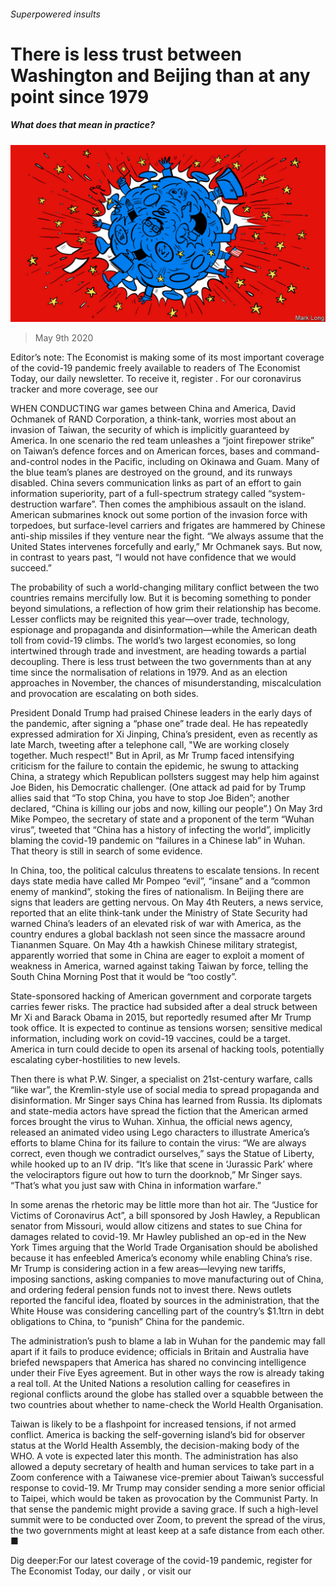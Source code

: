 ###### Superpowered insults

# There is less trust between Washington and Beijing than at any point since 1979 

##### What does that mean in practice? 

![image](images/20200509_USD001_0.jpg) 

> May 9th 2020 

Editor’s note: The Economist is making some of its most important coverage of the covid-19 pandemic freely available to readers of The Economist Today, our daily newsletter. To receive it, register . For our coronavirus tracker and more coverage, see our 

WHEN CONDUCTING war games between China and America, David Ochmanek of RAND Corporation, a think-tank, worries most about an invasion of Taiwan, the security of which is implicitly guaranteed by America. In one scenario the red team unleashes a “joint firepower strike” on Taiwan’s defence forces and on American forces, bases and command-and-control nodes in the Pacific, including on Okinawa and Guam. Many of the blue team’s planes are destroyed on the ground, and its runways disabled. China severs communication links as part of an effort to gain information superiority, part of a full-spectrum strategy called “system-destruction warfare”. Then comes the amphibious assault on the island. American submarines knock out some portion of the invasion force with torpedoes, but surface-level carriers and frigates are hammered by Chinese anti-ship missiles if they venture near the fight. “We always assume that the United States intervenes forcefully and early,” Mr Ochmanek says. But now, in contrast to years past, “I would not have confidence that we would succeed.”

The probability of such a world-changing military conflict between the two countries remains mercifully low. But it is becoming something to ponder beyond simulations, a reflection of how grim their relationship has become. Lesser conflicts may be reignited this year—over trade, technology, espionage and propaganda and disinformation—while the American death toll from covid-19 climbs. The world’s two largest economies, so long intertwined through trade and investment, are heading towards a partial decoupling. There is less trust between the two governments than at any time since the normalisation of relations in 1979. And as an election approaches in November, the chances of misunderstanding, miscalculation and provocation are escalating on both sides.


President Donald Trump had praised Chinese leaders in the early days of the pandemic, after signing a “phase one” trade deal. He has repeatedly expressed admiration for Xi Jinping, China’s president, even as recently as late March, tweeting after a telephone call, "We are working closely together. Much respect!" But in April, as Mr Trump faced intensifying criticism for the failure to contain the epidemic, he swung to attacking China, a strategy which Republican pollsters suggest may help him against Joe Biden, his Democratic challenger. (One attack ad paid for by Trump allies said that “To stop China, you have to stop Joe Biden”; another declared, “China is killing our jobs and now, killing our people”.) On May 3rd Mike Pompeo, the secretary of state and a proponent of the term “Wuhan virus”, tweeted that “China has a history of infecting the world”, implicitly blaming the covid-19 pandemic on “failures in a Chinese lab” in Wuhan. That theory is still in search of some evidence.

In China, too, the political calculus threatens to escalate tensions. In recent days state media have called Mr Pompeo “evil”, “insane” and a “common enemy of mankind”, stoking the fires of nationalism. In Beijing there are signs that leaders are getting nervous. On May 4th Reuters, a news service, reported that an elite think-tank under the Ministry of State Security had warned China’s leaders of an elevated risk of war with America, as the country endures a global backlash not seen since the massacre around Tiananmen Square. On May 4th a hawkish Chinese military strategist, apparently worried that some in China are eager to exploit a moment of weakness in America, warned against taking Taiwan by force, telling the South China Morning Post that it would be “too costly”.

State-sponsored hacking of American government and corporate targets carries fewer risks. The practice had subsided after a deal struck between Mr Xi and Barack Obama in 2015, but reportedly resumed after Mr Trump took office. It is expected to continue as tensions worsen; sensitive medical information, including work on covid-19 vaccines, could be a target. America in turn could decide to open its arsenal of hacking tools, potentially escalating cyber-hostilities to new levels.

Then there is what P.W. Singer, a specialist on 21st-century warfare, calls “like war”, the Kremlin-style use of social media to spread propaganda and disinformation. Mr Singer says China has learned from Russia. Its diplomats and state-media actors have spread the fiction that the American armed forces brought the virus to Wuhan. Xinhua, the official news agency, released an animated video using Lego characters to illustrate America’s efforts to blame China for its failure to contain the virus: “We are always correct, even though we contradict ourselves,” says the Statue of Liberty, while hooked up to an IV drip. “It’s like that scene in ‘Jurassic Park’ where the velociraptors figure out how to turn the doorknob,” Mr Singer says. “That’s what you just saw with China in information warfare.”

In some arenas the rhetoric may be little more than hot air. The “Justice for Victims of Coronavirus Act”, a bill sponsored by Josh Hawley, a Republican senator from Missouri, would allow citizens and states to sue China for damages related to covid-19. Mr Hawley published an op-ed in the New York Times arguing that the World Trade Organisation should be abolished because it has enfeebled America’s economy while enabling China’s rise. Mr Trump is considering action in a few areas—levying new tariffs, imposing sanctions, asking companies to move manufacturing out of China, and ordering federal pension funds not to invest there. News outlets reported the fanciful idea, floated by sources in the administration, that the White House was considering cancelling part of the country’s $1.1trn in debt obligations to China, to “punish” China for the pandemic.

The administration’s push to blame a lab in Wuhan for the pandemic may fall apart if it fails to produce evidence; officials in Britain and Australia have briefed newspapers that America has shared no convincing intelligence under their Five Eyes agreement. But in other ways the row is already taking a real toll. At the United Nations a resolution calling for ceasefires in regional conflicts around the globe has stalled over a squabble between the two countries about whether to name-check the World Health Organisation.

Taiwan is likely to be a flashpoint for increased tensions, if not armed conflict. America is backing the self-governing island’s bid for observer status at the World Health Assembly, the decision-making body of the WHO. A vote is expected later this month. The administration has also allowed a deputy secretary of health and human services to take part in a Zoom conference with a Taiwanese vice-premier about Taiwan’s successful response to covid-19. Mr Trump may consider sending a more senior official to Taipei, which would be taken as provocation by the Communist Party. In that sense the pandemic might provide a saving grace. If such a high-level summit were to be conducted over Zoom, to prevent the spread of the virus, the two governments might at least keep at a safe distance from each other. ■

Dig deeper:For our latest coverage of the covid-19 pandemic, register for The Economist Today, our daily , or visit our 

